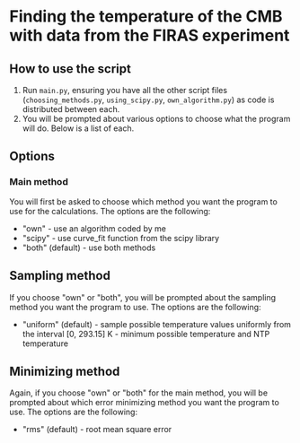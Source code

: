 # Finding the temperature of the CMB with data from the FIRAS experiment

## How to use the script

1. Run `main.py`, ensuring you have all the other script files (`choosing_methods.py`, `using_scipy.py`, `own_algorithm.py`) as code is distributed between each.
2. You will be prompted about various options to choose what the program will do. Below is a list of each.

## Options

### Main method
You will first be asked to choose which method you want the program to use for the calculations. The options are the following:
- "own" - use an algorithm coded by me
- "scipy" - use curve_fit function from the scipy library
- "both" (default) - use both methods

## Sampling method
If you choose "own" or "both", you will be prompted about the sampling method you want the program to use. The options are the following:
- "uniform" (default) - sample possible temperature values uniformly from the interval [0, 293.15] K - minimum possible temperature and NTP temperature

## Minimizing method
Again, if you choose "own" or "both" for the main method, you will be prompted about which error minimizing method you want the program to use. The options are the following:
- "rms" (default) - root mean square error
